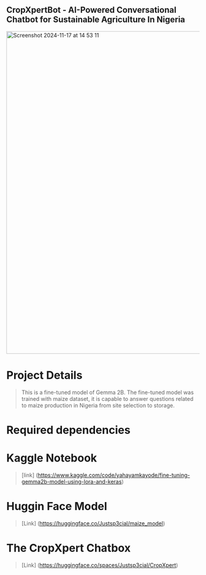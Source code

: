 ## CropXpertBot - AI-Powered Conversational Chatbot for Sustainable Agriculture In Nigeria

<img width="842" alt="Screenshot 2024-11-17 at 14 53 11" src="https://github.com/user-attachments/assets/ccabd714-09f3-494d-bcc1-dfdd1f50a393">

# Project Details 
> This is a fine-tuned model of Gemma 2B. The fine-tuned model was trained with maize dataset, it is capable to answer questions related to maize production in Nigeria from site selection to storage.

# Required dependencies 
>
# Kaggle Notebook
> [link] (https://www.kaggle.com/code/yahayamkayode/fine-tuning-gemma2b-model-using-lora-and-keras)

# Huggin Face Model
> [Link] (https://huggingface.co/Justsp3cial/maize_model)

# The CropXpert Chatbox
> [Link] (https://huggingface.co/spaces/Justsp3cial/CropXpert)
